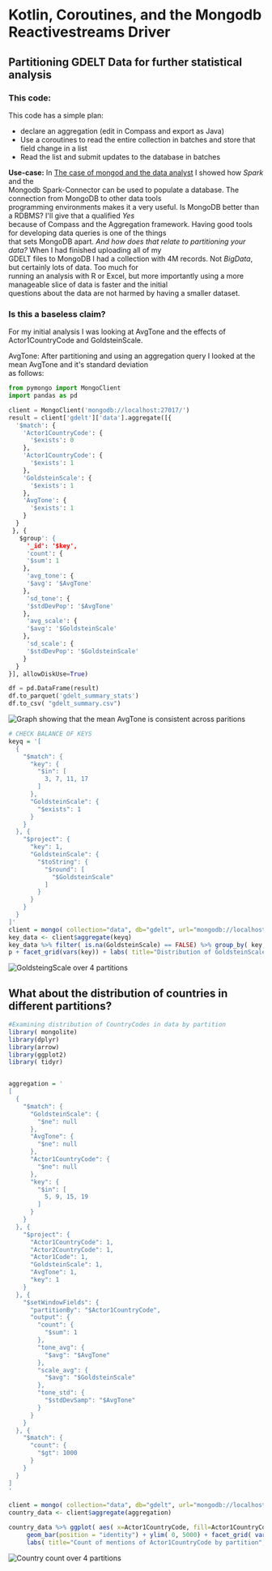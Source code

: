 # Kotlin, Coroutines, and the Mongodb Reactivestreams Driver
## Partitioning GDELT Data for further statistical analysis

### This code: 
This code has a simple plan:  
- declare an aggregation  (edit in Compass and export as Java)
- Use a coroutines to read the entire collection in batches and store that field change in a list
- Read the list and submit updates to the database in batches


**Use-case:**  In [The case of mongod and the data analyst](https://mongo-loves-data.medium.com/the-case-of-mongo-and-the-data-analyst-f3ca2f52537d)  I showed how _Spark_ and the <br/>
Mongodb Spark-Connector can be used to populate a database.  The connection from MongoDB to other data tools <br/>
programming environments makes it a very useful.  Is MongoDB better than a RDBMS?  I'll give that a qualified *Yes* <br/>
because of Compass and the Aggregation framework.  Having good tools for developing data queries is one of the things <br/>
that sets MongoDB apart. _And how does that relate to partitioning your data?_  When I had finished uploading all of my <br/>
GDELT files to MongoDB I had a collection with 4M records.  Not _BigData_, but certainly lots of data.  Too much for <br/>
running an analysis with R or Excel, but more importantly using a more manageable slice of data is faster and the initial <br/>
questions about the data are not harmed by having a smaller dataset.  



### Is this a baseless claim?<br/>
For my initial analysis I was looking at AvgTone and the effects of Actor1CountryCode and GoldsteinScale.

AvgTone:  After partitioning and using an aggregation query I looked at the mean AvgTone and it's standard deviation<br/>
  as follows: 
```python
from pymongo import MongoClient
import pandas as pd

client = MongoClient('mongodb://localhost:27017/')
result = client['gdelt']['data'].aggregate([{
  '$match': {
    'Actor1CountryCode': {
      '$exists': 0
    },
    'Actor1CountryCode': {
      '$exists': 1
    },
    'GoldsteinScale': {
      '$exists': 1
    },
    'AvgTone': {
      '$exists': 1
    }
  }
 }, {
   $group': {
     '_id': '$key',
     'count': {
     '$sum': 1
    },
     'avg_tone': {
     '$avg': '$AvgTone'
    },
     'sd_tone': {
     '$stdDevPop': '$AvgTone'
    },
     'avg_scale': {
     '$avg': '$GoldsteinScale'
    },
     'sd_scale': {
     '$stdDevPop': '$GoldsteinScale'
    }
  }
}], allowDiskUse=True)

df = pd.DataFrame(result)
df.to_parquet('gdelt_summary_stats')
df.to_csv( "gdelt_summary.csv")
```
![Graph showing that the mean AvgTone is consistent across paritions](./images/avgtone%20+std.jpeg "AvgTone by Partition")
```R
# CHECK BALANCE OF KEYS
keyq = '[
  {
    "$match": {
      "key": {
        "$in": [
          3, 7, 11, 17
        ]
      }, 
      "GoldsteinScale": {
        "$exists": 1
      }
    }
  }, {
    "$project": {
      "key": 1, 
      "GoldsteinScale": {
        "$toString": {
          "$round": [
            "$GoldsteinScale"
          ]
        }
      }
    }
  }
]'
client = mongo( collection="data", db="gdelt", url="mongodb://localhost")
key_data <- client$aggregate(keyq)
key_data %>% filter( is.na(GoldsteinScale) == FALSE) %>% group_by( key, GoldsteinScale ) %>% summarize( value=n(), .groups="rowwise") %>% group_by(key) %>% mutate(key, GoldsteinScale=as.factor(GoldsteinScale), value = round(1000*value/sum(value)) )  %>% as_tibble( colnames="key",rownames="GoldsteinScale", c( GoldsteinScale, value)) %>% ggplot(aes(x=GoldsteinScale, y=value, fill=GoldsteinScale)) + geom_col() ->p 
p + facet_grid(vars(key)) + labs( title="Distribution of GoldsteinScale across partition keys") + theme_bw()

```
![GoldsteingScale over 4 partitions](./images/by_partition.jpeg "GoldsteinScale by Partition")

## What about the distribution of countries in different partitions?

```R
#Examining distribution of CountryCodes in data by partition
library( mongolite)
library(dplyr)
library(arrow)
library(ggplot2)
library( tidyr)


aggregation = '
[
  {
    "$match": {
      "GoldsteinScale": {
        "$ne": null
      }, 
      "AvgTone": {
        "$ne": null
      }, 
      "Actor1CountryCode": {
        "$ne": null
      }, 
      "key": {
        "$in": [
          5, 9, 15, 19
        ]
      }
    }
  }, {
    "$project": {
      "Actor1CountryCode": 1, 
      "Actor2CountryCode": 1, 
      "Actor1Code": 1, 
      "GoldsteinScale": 1, 
      "AvgTone": 1, 
      "key": 1
    }
  }, {
    "$setWindowFields": {
      "partitionBy": "$Actor1CountryCode", 
      "output": {
        "count": {
          "$sum": 1
        }, 
        "tone_avg": {
          "$avg": "$AvgTone"
        }, 
        "scale_avg": {
          "$avg": "$GoldsteinScale"
        }, 
        "tone_std": {
          "$stdDevSamp": "$AvgTone"
        }
      }
    }
  }, {
    "$match": {
      "count": {
        "$gt": 1000
      }
    }
  }
]
'

client = mongo( collection="data", db="gdelt", url="mongodb://localhost")
country_data <- client$aggregate(aggregation)

country_data %>% ggplot( aes( x=Actor1CountryCode, fill=Actor1CountryCode)) +
     geom_bar(position = "identity") + ylim( 0, 5000) + facet_grid( vars(key)) +
     labs( title="Count of mentions of Actor1CountryCode by partition", caption="USA has been removed as count > 1000") + theme_bw()

```

![Country count over 4 partitions](./images/countries%20by%20partition.jpeg "Country events by Partition")
